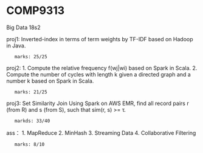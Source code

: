 # COMP9313
Big Data 18s2

proj1: Inverted-index in terms of term weights by TF-IDF based on Hadoop in Java.

       marks: 25/25

proj2: 1. Compute the relative frequency f(wj|wi) based on Spark in Scala.
       2. Compute the number of cycles with length k given a directed graph and a number k based on Spark in Scala. 
       
       marks: 21/25

proj3: Set Similarity Join Using Spark on AWS EMR, find all record pairs r (from R) and s (from S), such that sim(r, s) >= τ.

       markds: 33/40

ass：  1. MapReduce 
       2. MinHash 
       3. Streaming Data 
       4. Collaborative Filtering 
       
       marks: 8/10
